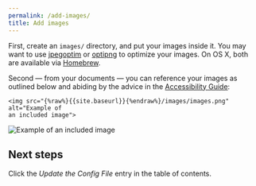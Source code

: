 ```yaml
---
permalink: /add-images/
title: Add images
---
```

First, create an `images/` directory, and put
your images inside it. You may want to use
[jpegoptim](https://github.com/tjko/jpegoptim) or
[optipng](http://optipng.sourceforge.net/) to optimize your images. On OS X,
both are available via [Homebrew](http://brew.sh/).

Second — from your documents — you can reference your images as outlined below and abiding by
the advice in the [Accessibility
Guide](http://18f.github.io/accessibility/images/):

```
<img src="{%raw%}{{site.baseurl}}{%endraw%}/images/images.png" alt="Example of
an included image">
```

<img src="{{site.baseurl}}/images/images.png" alt="Example of an included image">

## Next steps

Click the _Update the Config File_ entry in the table of contents.
